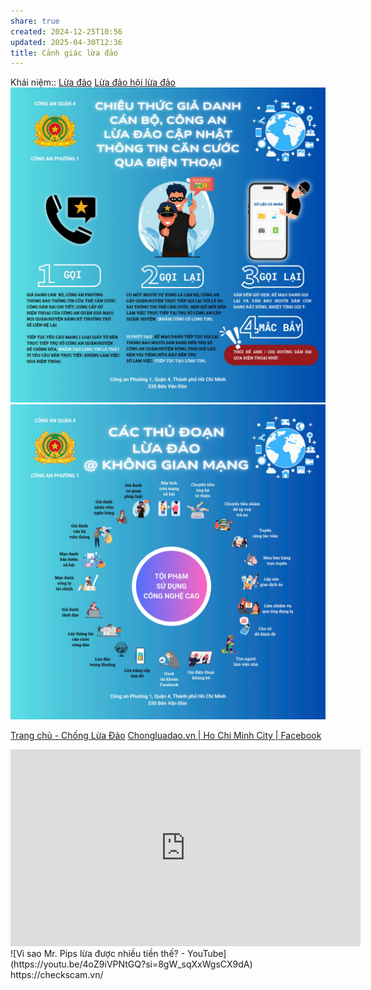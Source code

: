 ```yaml
---
share: true
created: 2024-12-25T10:56
updated: 2025-04-30T12:36
title: Cảnh giác lừa đảo
---
```

Khái niệm:: [Lừa đảo](../../%E2%9A%A1Hi%E1%BB%83u%20bi%E1%BA%BFt%20s%C3%A2u/%CE%9E%20Kh%C3%A1i%20ni%E1%BB%87m/L%E1%BB%ABa%20%C4%91%E1%BA%A3o.md)
[Lừa đảo hội lừa đảo](../%C3%9D%20t%C6%B0%E1%BB%9Fng%20ki%E1%BA%BFm%20ti%E1%BB%81n/3%20%C3%9D%20t%C6%B0%E1%BB%9Fng/C%C3%B4ng%20vi%E1%BB%87c%20th%E1%BB%9Di%20v%E1%BB%A5,%20tr%E1%BA%A3%20ti%E1%BB%81n%20li%E1%BB%81n/L%E1%BB%ABa%20%C4%91%E1%BA%A3o%20h%E1%BB%99i%20l%E1%BB%ABa%20%C4%91%E1%BA%A3o.md)
![Chiêu thức giả danh công an.png](../../assets/attachments/Chi%C3%AAu%20th%E1%BB%A9c%20gi%E1%BA%A3%20danh%20c%C3%B4ng%20an.png)
![Các thủ đoạn lừa đảo.jpg](../../assets/attachments/C%C3%A1c%20th%E1%BB%A7%20%C4%91o%E1%BA%A1n%20l%E1%BB%ABa%20%C4%91%E1%BA%A3o.jpg)

[Trang chủ - Chống Lừa Đảo](https://chongluadao.vn/)
[Chongluadao.vn \| Ho Chi Minh City \| Facebook](https://www.facebook.com/chongluadao.vn)
<iframe width="560" height="315" src="https://www.youtube.com/embed/ToX2UVEMcvM?si=o4e0YP3mJgN0OVY2" title="YouTube video player" frameborder="0" allow="accelerometer; autoplay; clipboard-write; encrypted-media; gyroscope; picture-in-picture; web-share" referrerpolicy="strict-origin-when-cross-origin" allowfullscreen></iframe>
![Vì sao Mr. Pips lừa được nhiều tiền thế? - YouTube](https://youtu.be/4oZ9iVPNtGQ?si=8gW_sqXxWgsCX9dA)
https://checkscam.vn/